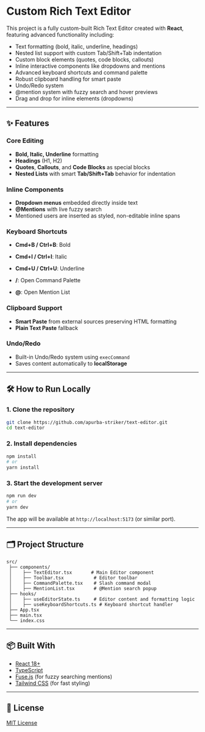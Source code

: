 
# Custom Rich Text Editor

This project is a fully custom-built Rich Text Editor created with **React**, featuring advanced functionality including:
- Text formatting (bold, italic, underline, headings)
- Nested list support with custom Tab/Shift+Tab indentation
- Custom block elements (quotes, code blocks, callouts)
- Inline interactive components like dropdowns and mentions
- Advanced keyboard shortcuts and command palette
- Robust clipboard handling for smart paste
- Undo/Redo system
- @mention system with fuzzy search and hover previews
- Drag and drop for inline elements (dropdowns)

---

## ✨ Features

### Core Editing
- **Bold, Italic, Underline** formatting
- **Headings** (H1, H2)
- **Quotes**, **Callouts**, and **Code Blocks** as special blocks
- **Nested Lists** with smart **Tab/Shift+Tab** behavior for indentation

### Inline Components
- **Dropdown menus** embedded directly inside text
- **@Mentions** with live fuzzy search
- Mentioned users are inserted as styled, non-editable inline spans

### Keyboard Shortcuts
- **Cmd+B / Ctrl+B**: Bold
- **Cmd+I / Ctrl+I**: Italic
- **Cmd+U / Ctrl+U**: Underline

- **/**: Open Command Palette
- **@**: Open Mention List

### Clipboard Support
- **Smart Paste** from external sources preserving HTML formatting
- **Plain Text Paste** fallback

### Undo/Redo
- Built-in Undo/Redo system using `execCommand`
- Saves content automatically to **localStorage**



---

## 🛠 How to Run Locally

### 1. Clone the repository

```bash
git clone https://github.com/apurba-striker/text-editor.git
cd text-editor
```

### 2. Install dependencies

```bash
npm install
# or
yarn install
```

### 3. Start the development server

```bash
npm run dev
# or
yarn dev
```

The app will be available at `http://localhost:5173` (or similar port).

---

## 🗂️ Project Structure

```
src/
 ├── components/
 │    ├── TextEditor.tsx       # Main Editor component
 │    ├── Toolbar.tsx           # Editor toolbar
 │    ├── CommandPalette.tsx    # Slash command modal
 │    ├── MentionList.tsx       # @Mention search popup
 ├── hooks/
 │    ├── useEditorState.ts     # Editor content and formatting logic
 │    ├── useKeyboardShortcuts.ts # Keyboard shortcut handler
 ├── App.tsx
 ├── main.tsx
 └── index.css
```

---

## 📦 Built With

- [React 18+](https://react.dev/)
- [TypeScript](https://www.typescriptlang.org/)
- [Fuse.js](https://fusejs.io/) (for fuzzy searching mentions)
- [Tailwind CSS](https://tailwindcss.com/) (for fast styling)

---



## 📜 License

[MIT License](LICENSE)
